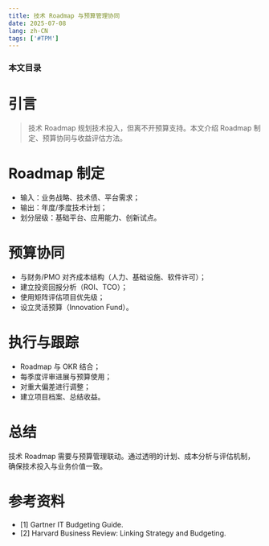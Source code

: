 ```yaml
---
title: 技术 Roadmap 与预算管理协同
date: 2025-07-08
lang: zh-CN
tags: ['#TPM']
---
```


### 本文目录
<!-- toc -->

# 引言
> 技术 Roadmap 规划技术投入，但离不开预算支持。本文介绍 Roadmap 制定、预算协同与收益评估方法。

# Roadmap 制定
- 输入：业务战略、技术债、平台需求；
- 输出：年度/季度技术计划；
- 划分层级：基础平台、应用能力、创新试点。

# 预算协同
- 与财务/PMO 对齐成本结构（人力、基础设施、软件许可）；
- 建立投资回报分析（ROI、TCO）；
- 使用矩阵评估项目优先级；
- 设立灵活预算（Innovation Fund）。

# 执行与跟踪
- Roadmap 与 OKR 结合；
- 每季度评审进展与预算使用；
- 对重大偏差进行调整；
- 建立项目档案、总结收益。

# 总结
技术 Roadmap 需要与预算管理联动。通过透明的计划、成本分析与评估机制，确保技术投入与业务价值一致。

# 参考资料
- [1] Gartner IT Budgeting Guide.
- [2] Harvard Business Review: Linking Strategy and Budgeting.
